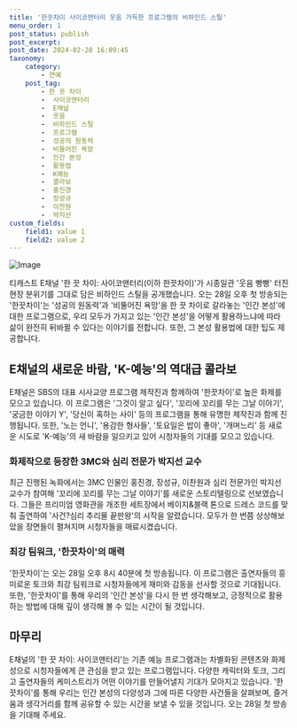 ```yaml
---
title: '한끗차이 사이코맨터리 웃음 가득한 프로그램의 비하인드 스틸'
menu_order: 1
post_status: publish
post_excerpt: 
post_date: 2024-02-20 16:09:45
taxonomy:
    category:
        - 연예
    post_tag:
        - 한 끗 차이
        -  사이코맨터리
        -  E채널
        -  웃음
        -  비하인드 스틸
        -  프로그램
        -  성공의 원동력
        -  비뚤어진 욕망
        -  인간 본성
        -  활용법
        -  K예능
        -  콜라보
        -  홍진경
        -  장성규
        -  이찬원
        -  박지선
custom_fields:
    field1: value 1
    field2: value 2
---
```


![Image](https://ssl.pstatic.net/mimgnews/image/076/2024/02/19/2024021901001264600173111_20240219155803820.jpg?type=w540)

티캐스트 E채널 '한 끗 차이: 사이코맨터리(이하 한끗차이)'가 시종일관 '웃음 빵빵' 터진 현장 분위기를 그대로 담은 비하인드 스틸을 공개했습니다. 오는 28일 오후 첫 방송되는 '한끗차이'는 '성공의 원동력'과 '비뚤어진 욕망'을 한 끗 차이로 갈라놓는 '인간 본성'에 대한 프로그램으로, 우리 모두가 가지고 있는 '인간 본성'을 어떻게 활용하느냐에 따라 삶이 완전히 뒤바뀔 수 있다는 이야기를 전합니다. 또한, 그 본성 활용법에 대한 팁도 제공합니다.
## E채널의 새로운 바람, 'K-예능'의 역대급 콜라보
E채널은 SBS의 대표 시사교양 프로그램 제작진과 함께하여 '한끗차이'로 높은 화제를 모으고 있습니다. 이 프로그램은 '그것이 알고 싶다', '꼬리에 꼬리를 무는 그날 이야기', '궁금한 이야기 Y', '당신이 혹하는 사이' 등의 프로그램을 통해 유명한 제작진과 함께 진행됩니다. 또한, '노는 언니', '용감한 형사들', '토요일은 밥이 좋아', '개며느리' 등 새로운 시도로 'K-예능'의 새 바람을 일으키고 있어 시청자들의 기대를 모으고 있습니다.
### 화제작으로 등장한 3MC와 심리 전문가 박지선 교수
최근 진행된 녹화에서는 3MC 인물인 홍진경, 장성규, 이찬원과 심리 전문가인 박지선 교수가 참여해 '꼬리에 꼬리를 무는 그날 이야기'를 새로운 스토리텔링으로 선보였습니다. 그들은 프리미엄 영화관을 개조한 세트장에서 베이지&블랙 톤으로 드레스 코드를 맞춰 출연하여 '사건?심리 추리물 끝판왕'의 시작을 알렸습니다. 모두가 한 번쯤 상상해보았을 장면들이 펼쳐지며 시청자들을 매료시켰습니다.
### 최강 팀워크, '한끗차이'의 매력
'한끗차이'는 오는 28일 오후 8시 40분에 첫 방송됩니다. 이 프로그램은 출연자들의 흥미로운 토크와 최강 팀워크로 시청자들에게 재미와 감동을 선사할 것으로 기대됩니다. 또한, '한끗차이'를 통해 우리의 '인간 본성'을 다시 한 번 생각해보고, 긍정적으로 활용하는 방법에 대해 깊이 생각해 볼 수 있는 시간이 될 것입니다.
## 마무리
E채널의 '한 끗 차이: 사이코맨터리'는 기존 예능 프로그램과는 차별화된 콘텐츠와 화제성으로 시청자들에게 큰 관심을 받고 있는 프로그램입니다. 다양한 캐릭터와 토크, 그리고 출연자들의 케미스트리가 어떤 이야기를 만들어낼지 기대가 모아지고 있습니다. '한끗차이'를 통해 우리는 인간 본성의 다양성과 그에 따른 다양한 사건들을 살펴보며, 즐거움과 생각거리를 함께 공유할 수 있는 시간을 보낼 수 있을 것입니다. 오는 28일 첫 방송을 기대해 주세요.
